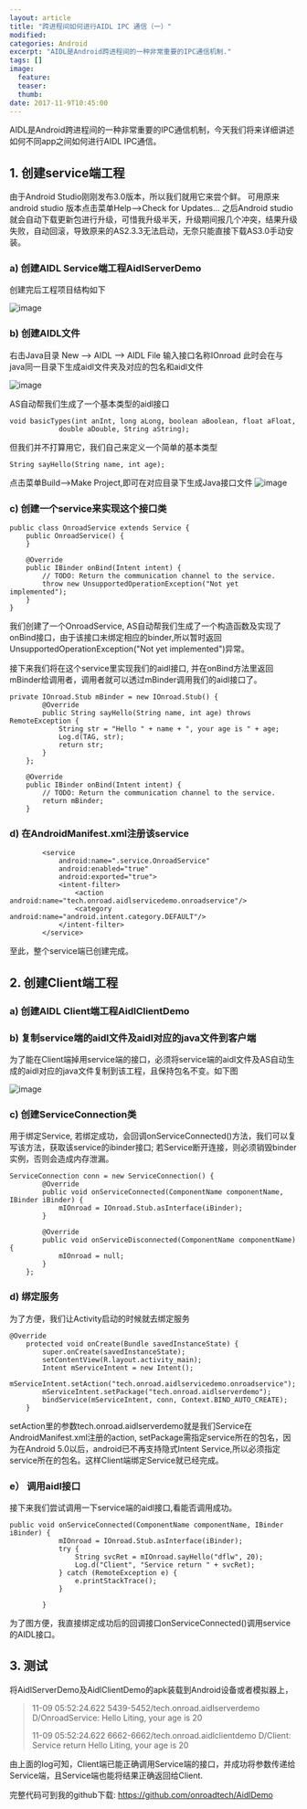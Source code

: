 ```yaml
---
layout: article
title: "跨进程间如何进行AIDL IPC 通信（一）"
modified:
categories: Android
excerpt: "AIDL是Android跨进程间的一种非常重要的IPC通信机制."
tags: []
image:
  feature:
  teaser:
  thumb:
date: 2017-11-9T10:45:00
---
```




AIDL是Android跨进程间的一种非常重要的IPC通信机制，今天我们将来详细讲述如何不同app之间如何进行AIDL IPC通信。

## 1. 创建service端工程

由于Android Studio刚刚发布3.0版本，所以我们就用它来尝个鲜。
可用原来android studio 版本点击菜单Help-->Check for Updates... 之后Android studio就会自动下载更新包进行升级，可惜我升级半天，升级期间报几个冲突，结果升级失败，自动回滚，导致原来的AS2.3.3无法启动，无奈只能直接下载AS3.0手动安装。

### a) 创建AIDL Service端工程AidlServerDemo

创建完后工程项目结构如下

![image](http://www.onroad.tech/images/2017110901.PNG)

### b) 创建AIDL文件

右击Java目录 New --> AIDL --> AIDL File
输入接口名称IOnroad
此时会在与java同一目录下生成aidl文件夹及对应的包名和aidl文件

![image](http://www.onroad.tech/images/2017110902.PNG)

AS自动帮我们生成了一个基本类型的aidl接口

```
void basicTypes(int anInt, long aLong, boolean aBoolean, float aFloat,
            double aDouble, String aString);
```

但我们并不打算用它，我们自己来定义一个简单的基本类型

```
String sayHello(String name, int age);
```

点击菜单Build-->Make Project,即可在对应目录下生成Java接口文件
![image](http://www.onroad.tech/images/2017110903.PNG)

### c) 创建一个service来实现这个接口类

```
public class OnroadService extends Service {
    public OnroadService() {
    }

    @Override
    public IBinder onBind(Intent intent) {
        // TODO: Return the communication channel to the service.
        throw new UnsupportedOperationException("Not yet implemented");
    }
}
```

我们创建了一个OnroadService, AS自动帮我们生成了一个构造函数及实现了onBind接口，由于该接口未绑定相应的binder,所以暂时返回UnsupportedOperationException("Not yet implemented")异常。

接下来我们将在这个service里实现我们的aidl接口, 并在onBind方法里返回mBinder给调用者，调用者就可以透过mBinder调用我们的aidl接口了。

```
private IOnroad.Stub mBinder = new IOnroad.Stub() {
        @Override
        public String sayHello(String name, int age) throws RemoteException {
            String str = "Hello " + name + ", your age is " + age;
            Log.d(TAG, str);
            return str;
        }
    };

    @Override
    public IBinder onBind(Intent intent) {
        // TODO: Return the communication channel to the service.
        return mBinder;
    }
```

### d) 在AndroidManifest.xml注册该service

```
        <service
            android:name=".service.OnroadService"
            android:enabled="true"
            android:exported="true">
            <intent-filter>
                <action android:name="tech.onroad.aidlservicedemo.onroadservice"/>
                <category android:name="android.intent.category.DEFAULT"/>
            </intent-filter>
        </service>
```

至此，整个service端已创建完成。

## 2. 创建Client端工程

### a) 创建AIDL Client端工程AidlClientDemo

### b) 复制service端的aidl文件及aidl对应的java文件到客户端 

为了能在Client端掉用service端的接口，必须将service端的aidl文件及AS自动生成的aidl对应的java文件复制到该工程，且保持包名不变。如下图

![image](http://www.onroad.tech/images/2017110904.PNG)

### c) 创建ServiceConnection类

用于绑定Service, 若绑定成功，会回调onServiceConnected()方法，我们可以复写该方法，获取该service的ibinder接口; 若Service断开连接，则必须销毁binder实例，否则会造成内存泄漏。

```
ServiceConnection conn = new ServiceConnection() {
        @Override
        public void onServiceConnected(ComponentName componentName, IBinder iBinder) {
            mIOnroad = IOnroad.Stub.asInterface(iBinder);
        }

        @Override
        public void onServiceDisconnected(ComponentName componentName) {
            mIOnroad = null;
        }
    };
```

### d) 绑定服务

为了方便，我们让Activity启动的时候就去绑定服务

```
@Override
    protected void onCreate(Bundle savedInstanceState) {
        super.onCreate(savedInstanceState);
        setContentView(R.layout.activity_main);
        Intent mServiceIntent = new Intent();
        mServiceIntent.setAction("tech.onroad.aidlservicedemo.onroadservice");
        mServiceIntent.setPackage("tech.onroad.aidlserverdemo");
        bindService(mServiceIntent, conn, Context.BIND_AUTO_CREATE);
    }
```

setAction里的参数tech.onroad.aidlserverdemo就是我们Service在AndroidManifest.xml注册的action, setPackage需指定service所在的包名，因为在Android 5.0以后，android已不再支持隐式Intent Service,所以必须指定service所在的包名。这样Client端绑定Service就已经完成。

### e） 调用aidl接口

接下来我们尝试调用一下service端的aidl接口,看能否调用成功。

```
public void onServiceConnected(ComponentName componentName, IBinder iBinder) {
            mIOnroad = IOnroad.Stub.asInterface(iBinder);
            try {
                String svcRet = mIOnroad.sayHello("dflw", 20);
                Log.d("Client", "Service return " + svcRet);
            } catch (RemoteException e) {
                e.printStackTrace();
            }

        }
```

为了图方便，我直接绑定成功后的回调接口onServiceConnected()调用service的AIDL接口。

## 3. 测试

将AidlServerDemo及AidlClientDemo的apk装载到Android设备或者模拟器上，

> 11-09 05:52:24.622 5439-5452/tech.onroad.aidlserverdemo D/OnroadService: Hello Liting, your age is 20
>
> 11-09 05:52:24.622 6662-6662/tech.onroad.aidlclientdemo D/Client: Service return Hello Liting, your age is 20

由上面的log可知，Client端已能正确调用Service端的接口，并成功将参数传递给Service端，且Service端也能将结果正确返回给Client.

完整代码可到我的github下载:
<https://github.com/onroadtech/AidlDemo>